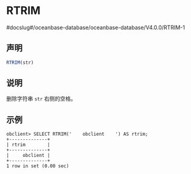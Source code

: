 RTRIM 
==========================
#docslug#/oceanbase-database/oceanbase-database/V4.0.0/RTRIM-1


声明 
-----------------------

```javascript
RTRIM(str)
```



说明 
-----------------------

删除字符串 `str` 右侧的空格。

示例 
-----------------------

```unknow
obclient> SELECT RTRIM('    obclient    ') AS rtrim;
+--------------+
| rtrim        |
+--------------+
|     obclient |
+--------------+
1 row in set (0.00 sec)
```


